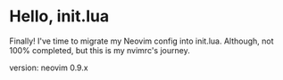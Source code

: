 # Hello, init.lua

Finally! I've time to migrate my Neovim config into init.lua. Although, not 100% completed, but this is my nvimrc's journey.

version: neovim 0.9.x
